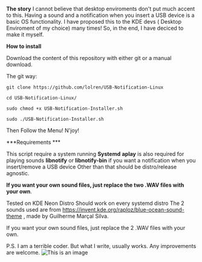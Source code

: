 **The story**
I cannot believe that desktop enviroments don't put much accent to this. Having a sound and a notification when you insert a USB device is a basic OS functionality.
I have proposed this to the KDE devs ( Desktop Enviroment of my choice) many times!
So, in the end, I have deciced to make it myself. 

**How to install**

Download the content of this repository with either git or a manual download.

The git way:

`git clone https://github.com/lolren/USB-Notification-Linux`

`cd USB-Notification-Linux/`

`sudo chmod +x USB-Notification-Installer.sh`

`sudo ./USB-Notification-Installer.sh`

Then Follow the Menu!
N'joy!

***Requirements ***

This script require a system running **Systemd**
**aplay** is also required for playing sounds
**libnotify** or **libnotify-bin** if you want a notification when you insert/remove a USB device
Other than that should be distro/release agnostic.

**If you want your own sound files, just replace the two .WAV files with your own**. 


Tested on KDE Neon Distro
Should work on every systemd distro
The 2 sounds used are from https://invent.kde.org/raploz/blue-ocean-sound-theme , made by Guilherme Marçal Silva.

If you want your own sound files, just replace the 2 .WAV files with your own. 

P.S. I am a terrible coder. But what I write, usually works. Any improvements are welcome.
![This is an image](https://preview.redd.it/6ihfuz3c6q251.jpg?width=640&crop=smart&auto=webp&s=dad5b7caaaf0ed82425997bfc731433fa155ec9e)
